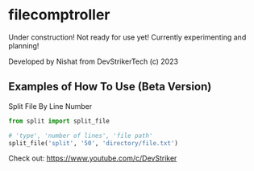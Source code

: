 # filecomptroller

Under construction! Not ready for use yet! Currently experimenting and planning!

Developed by Nishat from DevStrikerTech (c) 2023

## Examples of How To Use (Beta Version)

Split File By Line Number

```python
from split import split_file

# 'type', 'number of lines', 'file path'
split_file('split', '50', 'directory/file.txt')
```

Check out: https://www.youtube.com/c/DevStriker